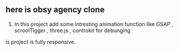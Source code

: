 ## here is obsy agency clone

1. In this project add some intresting animation function like GSAP , scroolTigger , three.js , controkit for debunging 

is project is fully responsive.
